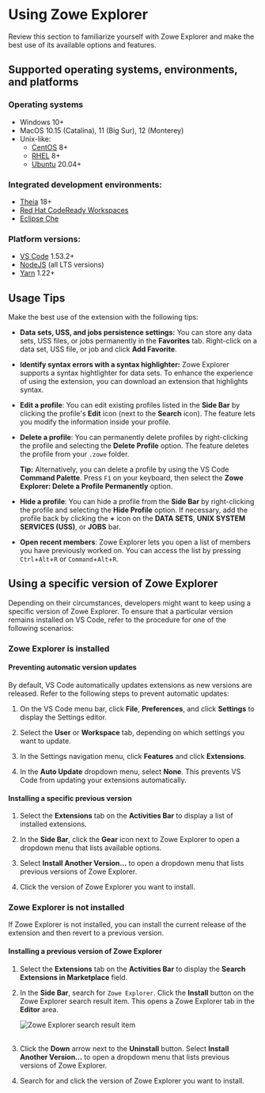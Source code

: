 # Using Zowe Explorer

Review this section to familiarize yourself with Zowe Explorer and make the best use of its available options and features.

## Supported operating systems, environments, and platforms

### Operating systems

- Windows 10+
- MacOS 10.15 (Catalina), 11 (Big Sur), 12 (Monterey)
- Unix-like:
   - [CentOS](https://www.centos.org/) 8+
   - [RHEL](https://www.redhat.com/en/technologies/linux-platforms/enterprise-linux) 8+
   - [Ubuntu](https://ubuntu.com/) 20.04+

### Integrated development environments:

- [Theia](https://theia-ide.org/) 18+
- [Red Hat CodeReady Workspaces](https://www.redhat.com/en/technologies/jboss-middleware/codeready-workspaces)
- [Eclipse Che](https://www.eclipse.org/che/)

### Platform versions:

- [VS Code](https://code.visualstudio.com/) 1.53.2+
- [NodeJS](https://nodejs.org/en/) (all LTS versions)
- [Yarn](https://yarnpkg.com/) 1.22+

## Usage Tips

Make the best use of the extension with the following tips:

- **Data sets, USS, and jobs persistence settings:** You can store any data sets, USS files, or jobs permanently in the **Favorites** tab. Right-click on a data set, USS file, or job and click **Add Favorite**.

- **Identify syntax errors with a syntax highlighter:** Zowe Explorer supports a syntax hightlighter for data sets. To enhance the experience of using the extension, you can download an extension that highlights syntax.

- **Edit a profile**: You can edit existing profiles listed in the **Side Bar** by clicking the profile's **Edit** icon (next to the **Search** icon). The feature lets you modify the information inside your profile.

- **Delete a profile**: You can permanently delete profiles by right-clicking the profile and selecting the **Delete Profile** option. The feature deletes the profile from your `.zowe` folder. 

   **Tip:** Alternatively, you can delete a profile by using the VS Code **Command Palette**. Press `F1` on your keyboard, then select the **Zowe Explorer: Delete a Profile Permanently** option.

- **Hide a profile**: You can hide a profile from the **Side Bar** by right-clicking the profile and selecting the **Hide Profile** option. If necessary, add the profile back by clicking the **+** icon on the **DATA SETS**, **UNIX SYSTEM SERVICES (USS)**, or **JOBS** bar.

- **Open recent members**: Zowe Explorer lets you open a list of members you have previously worked on. You can access the list by pressing `Ctrl`+`Alt`+`R` or `Command`+`Alt`+`R`.

## Using a specific version of Zowe Explorer

Depending on their circumstances, developers might want to keep using a specific version of Zowe Explorer. To ensure that a particular version remains installed on VS Code, refer to the procedure for one of the following scenarios:

### Zowe Explorer is installed

#### **Preventing automatic version updates**

By default, VS Code automatically updates extensions as new versions are released. Refer to the following steps to prevent automatic updates:

1. On the VS Code menu bar, click **File**, **Preferences**, and click **Settings** to display the Settings editor.

2. Select the **User** or **Workspace** tab, depending on which settings you want to update.
3. In the Settings navigation menu, click **Features** and click **Extensions**.
4. In the **Auto Update** dropdown menu, select **None**. This prevents VS Code from updating your extensions automatically.

#### **Installing a specific previous version**

1. Select the **Extensions** tab on the **Activities Bar** to display a list of installed extensions.

2. In the **Side Bar**, click the **Gear** icon next to Zowe Explorer to open a dropdown menu that lists available options.
3. Select **Install Another Version…** to open a dropdown menu that lists previous versions of Zowe Explorer.
4. Click the version of Zowe Explorer you want to install.

### Zowe Explorer is not installed

If Zowe Explorer is not installed, you can install the current release of the extension and then revert to a previous version.

#### **Installing a previous version of Zowe Explorer**

1. Select the **Extensions** tab on the **Activities Bar** to display the **Search Extensions in Marketplace** field.
2. In the **Side Bar**, search for `Zowe Explorer`. Click the **Install** button on the Zowe Explorer search result item. This opens a Zowe Explorer tab in the **Editor** area.

   ![Zowe Explorer search result item](pathname:///v2.5.x/images/ze/ZE-zowe-explorer-result-item.jpg "Zowe Explorer search result item")
<br /><br />


3. Click the **Down** arrow next to the **Uninstall** button. Select **Install Another Version…** to open a dropdown menu that lists previous versions of Zowe Explorer.
4. Search for and click the version of Zowe Explorer you want to install.
